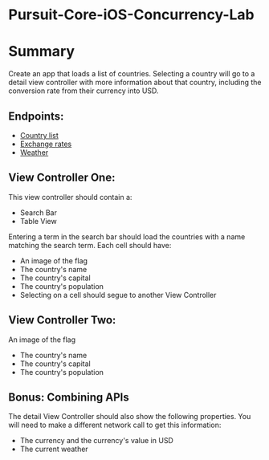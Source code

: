 # Pursuit-Core-iOS-Concurrency-Lab

# Summary

Create an app that loads a list of countries.  Selecting a country will go to a detail view controller with more information about that country, including the conversion rate from their currency into USD.

## Endpoints:

- [Country list](https://restcountries.eu/rest/v2/name/united)
- [Exchange rates](http://data.fixer.io/api/latest?access_key=a17aef5ece92cf36d9c5963f7f4babf1&format=1)
- [Weather](https://www.metaweather.com/api/)
 

## View Controller One:

This view controller should contain a: 

- Search Bar
- Table View

Entering a term in the search bar should load the countries with a name matching the search term.  Each cell should have:

- An image of the flag
- The country's name
- The country's capital
- The country's population
- Selecting on a cell should segue to another View Controller

## View Controller Two:

An image of the flag
- The country's name
- The country's capital
- The country's population

## Bonus: Combining APIs

The detail View Controller should also show the following properties.  You will need to make a different network call to get this information:

- The currency and the currency's value in USD
- The current weather


